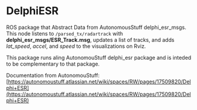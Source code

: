 # DelphiESR
ROS package that Abstract Data from AutonomousStuff delphi_esr_msgs. 
This node listens to `/parsed_tx/radartrack` with **delphi_esr_msgs/ESR_Track.msg**, updates a list of tracks, 
and adds *lat_speed*, *accel*, and *speed* to the visualizations on Rviz. 

This package runs aling AutonomouStuff delphi_esr package and is inteded to be complementary to that package. 


Documentation from AutonomouStuff: [https://autonomoustuff.atlassian.net/wiki/spaces/RW/pages/17509820/Delphi+ESR](https://autonomoustuff.atlassian.net/wiki/spaces/RW/pages/17509820/Delphi+ESR)